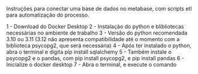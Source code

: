 Instruções para conectar uma base de dados no metabase, com scripts etl para automatização do processo.

1 - Download do Docker Desktop
2 - Instalação do python e blibliotecas necessárias no ambiente de trabalho
3 - Versão do python recomendada 3.10 ou 3.11 (3.12 não apresenta compatibilidade até o momento com a biblioteca psycopg2, que será necessária)
4 - Após ter instalado o python, abra o terminal e digita pip install sqlalchemy
5 - Também instale o psycopg2 e o pandas, com pip install psycopg2, e pip install pandas
6 - Inicialize o docker desktop
7 - Abra o terminal, e execute o comando 
